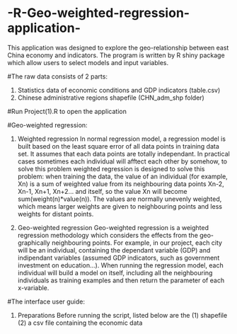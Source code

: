 # -R-Geo-weighted-regression-application-
This application was designed to explore the geo-relationship between east China economy and indicators. The program is written by R shiny package which allow users to select models and input variables.

#The raw data consists of 2 parts:
1. Statistics data of economic conditions and GDP indicators (table.csv)
2. Chinese administrative regions shapefile (CHN_adm_shp folder)

#Run Project(1).R to open the application

#Geo-weighted regression:

1. Weighted regression
In normal regression model, a regression model is built based on the least square error of all data points in training data set. It assumes that each data points are totally independant.
In practical cases sometimes each individual will afftect each other by somehow, to solve this problem weighted regression is designed to solve this problem: when training the data, the value of an individual (for example, Xn) is a sum of weighted value from its neighbouring data points Xn-2, Xn-1, Xn+1, Xn+2... and itself, so the value Xn will become sum(weight(n)*value(n)). 
The values are normally unevenly weighted, which means larger weights are given to neighbouring points and less weights for distant points.

2. Geo-weighted regression
Geo-weighted regression is a weighted regression methodology which considers the effects from the geo-graphically neighbouring points. For example, in our project, each city will be an individual, containing the dependant variable (GDP) and indipendant variables (assumed GDP indicators, such as government investment on education...). 
When running the regression model, each individual will build a model on itself, including all the neighbouring individuals as training examples and then return the parameter of each x-variable. 

#The interface user guide:
1. Preparations
Before running the script, listed below are the 
  (1) shapefile
  (2) a csv file containing the economic data
